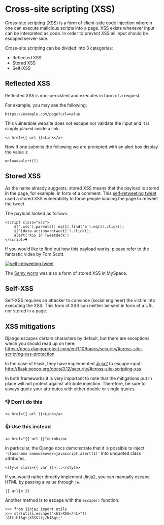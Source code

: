 # Cross-site scripting (XSS)

Cross-site scripting (XSS) is a form of client-side code injection wherein one can execute malicious scripts into a page. XSS exists whenever input can be interpreted as code. In order to prevent XSS all input should be escaped server-side.

Cross-site scripting can be divided into 3 categories:

* Reflected XSS
* Stored XSS
* Self-XSS

## Reflected XSS

Reflected XSS is non-persistent and executes in form of a request.

For example, you may see the following:

~~~
https://example.com/page?url=value
~~~

This vulnerable website does not escape nor validate the input and it is simply placed inside a link:

~~~
<a href={{ url }}>Link</a>
~~~

Now if one submits the following we are prompted with an alert box display the value `1`:

~~~
onload=alert(1)
~~~

## Stored XSS

As the name already suggests, stored XSS means that the payload is stored in the page, for example, in form of a comment. This [self-retweeting tweet](https://twitter.com/dergeruhn/status/476764918763749376) used a stored XSS vulnerability to force people loading the page to retweet the tweet. 

The payload looked as follows:

~~~
<script class="xss">
	$('.xss').parents().eq(1).find('a').eq(1).click();
	$('[data-action=retweet]').click();
	alert('XSS in Tweetdeck')
</script>♥
~~~

If you would like to find out how this payload works, please refer to the fantastic video by Tom Scott.

[![self-retweeting tweet](https://i.ytimg.com/vi/zv0kZKC6GAM/maxresdefault.jpg)](https://www.youtube.com/watch?v=zv0kZKC6GAM)

The [Samy worm](https://samy.pl/popular/tech.html) was also a form of stored XSS in MySpace.

## Self-XSS

Self-XSS requires an attacker to convince (social engineer) the victim into executing the XSS. This form of XSS can neither be sent in form of a URL nor stored in a page.

## XSS mitigations

Django escapes certain characters by default, but there are exceptions which you should read up on here: https://docs.djangoproject.com/en/1.10/topics/security/#cross-site-scripting-xss-protection

In the case of Flask, they have implemented [Jinja2](http://jinja.pocoo.org/docs/dev/templates/#html-escaping) to escape input: http://flask.pocoo.org/docs/0.12/security/#cross-site-scripting-xss

In both frameworks it is very important to note that the mitigations put in place will not protect against attribute injection. Therefore, be sure to always quote your attributes with either double or single quotes.

### 👎 Don't do this

`<a href={{ url }}>Link</a>`

### 👍 Use this instead

`<a href="{{ url }}">Link</a>`

In particular, the Django docs demonstrate that it is possible to inject `'classname onmouseover=javascript:alert(1)'` into unquoted class attributes.

~~~
<style class={{ var }}>...</style>
~~~

If you would rather directly implement Jinja2, you can manually escape HTML by passing a value through `|e`.

~~~
{{ url|e }}
~~~ 

Another method is to escape with the `escape()` function.

~~~
>>> from jinja2 import utils
>>> str(utils.escape("<h1>XSS</h1>"))
'&lt;h1&gt;XSS&lt;/h1&gt;'
~~~
